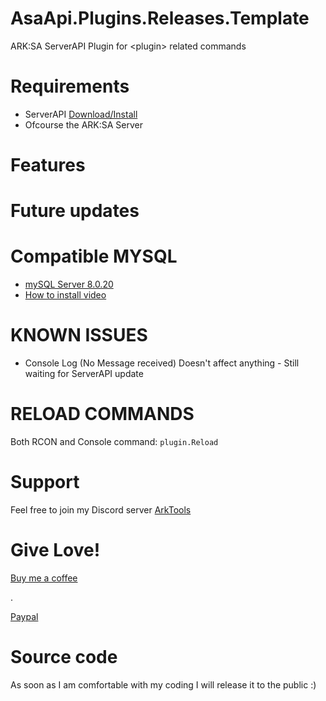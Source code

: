 # AsaApi.Plugins.Releases.Template
ARK:SA ServerAPI Plugin for &lt;plugin> related commands

# Requirements
- ServerAPI [Download/Install](https://github.com/ArkServerApi/AsaApi/releases)
- Ofcourse the ARK:SA Server

# Features

# Future updates


# Compatible MYSQL
- [mySQL Server 8.0.20](https://downloads.mysql.com/archives/get/p/25/file/mysql-installer-community-8.0.20.0.msi)
- [How to install video](https://www.youtube.com/watch?v=a4SvklUWmRs)

# KNOWN ISSUES
- Console Log (No Message received)  Doesn't affect anything - Still waiting for ServerAPI update 

# RELOAD COMMANDS​
Both RCON and Console command: `plugin.Reload`


# Support
Feel free to join my Discord server [ArkTools](https://discord.gg/q8rPGprjEJ)

# Give Love!
[Buy me a coffee](https://www.buymeacoffee.com/ohmcodes)




.

[Paypal](https://www.paypal.com/donate/?business=8389QZ23QRDPE&no_recurring=0&item_name=Game+Server%2FTools+Community+Donations&currency_code=CAD)

# Source code
As soon as I am comfortable with my coding I will release it to the public :)
